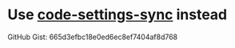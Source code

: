 # Use [code-settings-sync](https://marketplace.visualstudio.com/items?itemName=Shan.code-settings-sync) instead

GitHub Gist: 665d3efbc18e0ed6ec8ef7404af8d768
